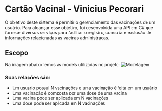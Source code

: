 # Cartão Vacinal - Vinicius Pecorari
O objetivo deste sistema é permitir o gerenciamento das vacinações de um usuário. Para alcançar esse objetivo, foi desenvolvida uma API em C# que fornece diversos serviços para facilitar o registro, consulta e exclusão de informações relacionadas às vacinas administradas.

## Escopo
Na imagem abaixo temos as models utilizadas no projeto:
![Modelagem](https://drive.google.com/drive/folders/19j-wQNVeT6I5rWvHadyimeqYbGyOmWWb?usp=sharing)

### Suas relações são:
* Um usuário possui N vacinações e uma vacinação é feita em um usuário
* Uma vacinação é composta por uma dose de uma vacina
* Uma vacina pode ser aplicada em N vacinações
* Uma dose pode ser aplicada em N vacinações
